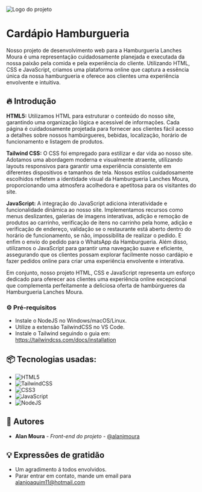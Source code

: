 ![Logo do projeto](https://i.imgur.com/CJu5WL0.png)

# Cardápio Hamburgueria

Nosso projeto de desenvolvimento web para a Hamburgueria Lanches Moura é uma representação cuidadosamente planejada e executada da nossa paixão pela comida e pela experiência do cliente. Utilizando HTML, CSS e JavaScript, criamos uma plataforma online que captura a essência única da nossa hamburgueria e oferece aos clientes uma experiência envolvente e intuitiva.

## 🔥 Introdução

**HTML5:**
Utilizamos HTML para estruturar o conteúdo do nosso site, garantindo uma organização lógica e acessível de informações. Cada página é cuidadosamente projetada para fornecer aos clientes fácil acesso a detalhes sobre nossos hambúrgueres, bebidas, localização, horário de funcionamento e listagem de produtos.

**Tailwind CSS:**
O CSS foi empregado para estilizar e dar vida ao nosso site. Adotamos uma abordagem moderna e visualmente atraente, utilizando layouts responsivos para garantir uma experiência consistente em diferentes dispositivos e tamanhos de tela. Nossos estilos cuidadosamente escolhidos refletem a identidade visual da Hamburgueria Lanches Moura, proporcionando uma atmosfera acolhedora e apetitosa para os visitantes do site.

**JavaScript:** 
A integração do JavaScript adiciona interatividade e funcionalidade dinâmica ao nosso site. Implementamos recursos como menus deslizantes, galerias de imagens interativas, adição e remoção de produtos ao carrinho, verificação de itens no carrinho pela home, adição e verificação de endereço, validação se o restaurante está aberto dentro do horário de funcionamento, se não, impossibilita de realizar o pedido. E enfim o envio do pedido para o WhatsApp da Hamburgueria. Além disso, utilizamos o JavaScript para garantir uma navegação suave e eficiente, assegurando que os clientes possam explorar facilmente nosso cardápio e fazer pedidos online para criar uma experiência envolvente e interativa.

Em conjunto, nosso projeto HTML, CSS e JavaScript representa um esforço dedicado para oferecer aos clientes uma experiência online excepcional que complementa perfeitamente a deliciosa oferta de hambúrgueres da Hamburgueria Lanches Moura.

### ⚙️ Pré-requisitos

* Instale o NodeJS no Windows/macOS/Linux.
* Utilize a extensão TailwindCSS no VS Code.
* Instale o Tailwind seguindo o guia em: https://tailwindcss.com/docs/installation

## 📦 Tecnologias usadas:

* ![HTML5](https://img.shields.io/badge/html5-%23E34F26.svg?style=for-the-badge&logo=html5&logoColor=white)
* ![TailwindCSS](https://img.shields.io/badge/tailwindcss-%2338B2AC.svg?style=for-the-badge&logo=tailwind-css&logoColor=white)
* ![CSS3](https://img.shields.io/badge/css3-%231572B6.svg?style=for-the-badge&logo=css3&logoColor=white)
* ![JavaScript](https://img.shields.io/badge/javascript-%23323330.svg?style=for-the-badge&logo=javascript&logoColor=%23F7DF1E)
* ![NodeJS](https://img.shields.io/badge/node.js-6DA55F?style=for-the-badge&logo=node.js&logoColor=white)

## 👷 Autores

* **Alan Moura** - *Front-end do projeto* - [@alanjmoura](https://github.com/alanjmoura)

## 💡 Expressões de gratidão

* Um agradimento á todos envolvidos.
* Parar entrar em contato, mande um email para alanjoaquim11@hotmail.com

